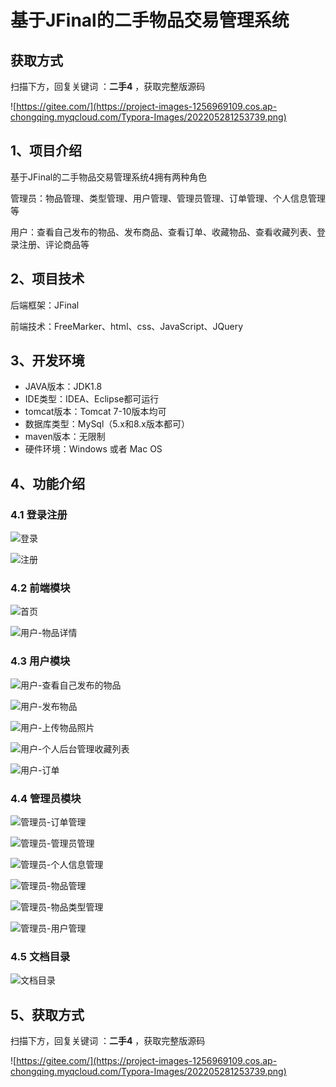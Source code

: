 # 基于JFinal的二手物品交易管理系统

## 获取方式

扫描下方，回复关键词  ：**二手4** ，获取完整版源码

![https://gitee.com/](https://project-images-1256969109.cos.ap-chongqing.myqcloud.com/Typora-Images/202205281253739.png)

## 1、项目介绍

基于JFinal的二手物品交易管理系统4拥有两种角色

管理员：物品管理、类型管理、用户管理、管理员管理、订单管理、个人信息管理等

用户：查看自己发布的物品、发布商品、查看订单、收藏物品、查看收藏列表、登录注册、评论商品等


## 2、项目技术

后端框架：JFinal

前端技术：FreeMarker、html、css、JavaScript、JQuery

## 3、开发环境

- JAVA版本：JDK1.8
- IDE类型：IDEA、Eclipse都可运行
- tomcat版本：Tomcat 7-10版本均可
- 数据库类型：MySql（5.x和8.x版本都可） 
- maven版本：无限制
- 硬件环境：Windows 或者 Mac OS


## 4、功能介绍

### 4.1 登录注册

![登录](https://project-images-1256969109.cos.ap-chongqing.myqcloud.com/Typora-Images/202208041633528.jpg)

![注册](https://project-images-1256969109.cos.ap-chongqing.myqcloud.com/Typora-Images/202208041633763.jpg)

### 4.2 前端模块

![首页](https://project-images-1256969109.cos.ap-chongqing.myqcloud.com/Typora-Images/202208041633338.jpg)

![用户-物品详情](https://project-images-1256969109.cos.ap-chongqing.myqcloud.com/Typora-Images/202208041633007.jpg)

### 4.3 用户模块

![用户-查看自己发布的物品](https://project-images-1256969109.cos.ap-chongqing.myqcloud.com/Typora-Images/202208041633391.jpg)

![用户-发布物品](https://project-images-1256969109.cos.ap-chongqing.myqcloud.com/Typora-Images/202208041633924.jpg)

![用户-上传物品照片](https://project-images-1256969109.cos.ap-chongqing.myqcloud.com/Typora-Images/202208041633925.jpg)

![用户-个人后台管理收藏列表](https://project-images-1256969109.cos.ap-chongqing.myqcloud.com/Typora-Images/202208041633992.jpg)

![用户-订单](https://project-images-1256969109.cos.ap-chongqing.myqcloud.com/Typora-Images/202208041633227.jpg)

### 4.4 管理员模块

![管理员-订单管理](https://project-images-1256969109.cos.ap-chongqing.myqcloud.com/Typora-Images/202208041634420.jpg)

![管理员-管理员管理](https://project-images-1256969109.cos.ap-chongqing.myqcloud.com/Typora-Images/202208041634663.jpg)

![管理员-个人信息管理](https://project-images-1256969109.cos.ap-chongqing.myqcloud.com/Typora-Images/202208041634221.jpg)

![管理员-物品管理](https://project-images-1256969109.cos.ap-chongqing.myqcloud.com/Typora-Images/202208041634648.jpg)

![管理员-物品类型管理](https://project-images-1256969109.cos.ap-chongqing.myqcloud.com/Typora-Images/202208041634405.jpg)

![管理员-用户管理](https://project-images-1256969109.cos.ap-chongqing.myqcloud.com/Typora-Images/202208041634185.jpg)

### 4.5 文档目录

![文档目录](https://project-images-1256969109.cos.ap-chongqing.myqcloud.com/Typora-Images/202208041634654.jpg)

## 5、获取方式

扫描下方，回复关键词  ：**二手4** ，获取完整版源码



![https://gitee.com/](https://project-images-1256969109.cos.ap-chongqing.myqcloud.com/Typora-Images/202205281253739.png)

